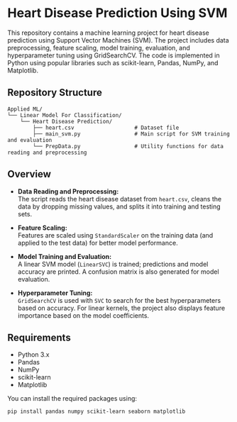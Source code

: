 # Heart Disease Prediction Using SVM

This repository contains a machine learning project for heart disease prediction using Support Vector Machines (SVM). 
The project includes data preprocessing, feature scaling, model training, evaluation, and hyperparameter tuning using GridSearchCV.
The code is implemented in Python using popular libraries such as scikit-learn, Pandas, NumPy, and Matplotlib.

## Repository Structure

```
Applied ML/
└── Linear Model For Classification/
    └── Heart Disease Prediction/
        ├── heart.csv                   # Dataset file
        ├── main_svm.py                 # Main script for SVM training and evaluation
        └── PrepData.py                 # Utility functions for data reading and preprocessing
```

## Overview

- **Data Reading and Preprocessing:**  
  The script reads the heart disease dataset from `heart.csv`, cleans the data by dropping missing values, and splits it into training and testing sets.

- **Feature Scaling:**  
  Features are scaled using `StandardScaler` on the training data (and applied to the test data) for better model performance.

- **Model Training and Evaluation:**  
  A linear SVM model (`LinearSVC`) is trained; predictions and model accuracy are printed. A confusion matrix is also generated for model evaluation.

- **Hyperparameter Tuning:**  
  `GridSearchCV` is used with `SVC` to search for the best hyperparameters based on accuracy. For linear kernels, the project also displays feature importance based on the model coefficients.

## Requirements

- Python 3.x
- Pandas
- NumPy
- scikit-learn
- Matplotlib

You can install the required packages using:

````bash
pip install pandas numpy scikit-learn seaborn matplotlib
